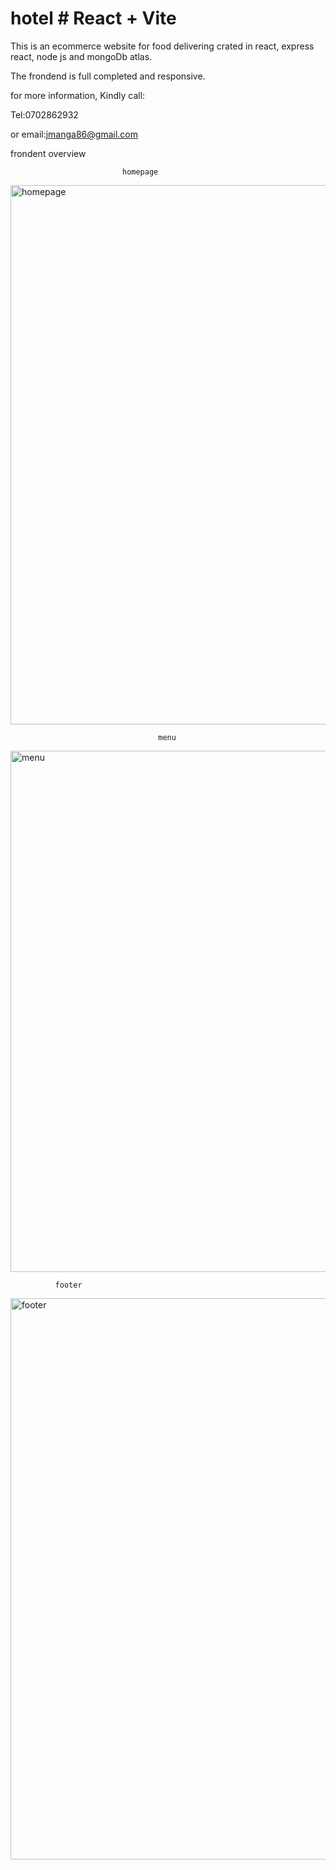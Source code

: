 # hotel # React + Vite
This is an ecommerce website for food delivering crated in react, express react, node js and mongoDb atlas.

The frondend is full completed and responsive.

for more information, Kindly call:

Tel:0702862932

or email:jmanga86@gmail.com

frondent overview

                             homepage
                             
<img width="863" alt="homepage" src="https://github.com/Mangah02/hotel/assets/99649198/4255569c-ef66-476d-98c3-7307a3405351">


                                     menu
                                     
<img width="834" alt="menu" src="https://github.com/Mangah02/hotel/assets/99649198/e5049daa-35ce-4db9-9453-2b46e3b52a02">


              footer
              
<img width="898" alt="footer" src="https://github.com/Mangah02/hotel/assets/99649198/23a83db1-5f7e-4290-ac3a-b52e5abfd700">

